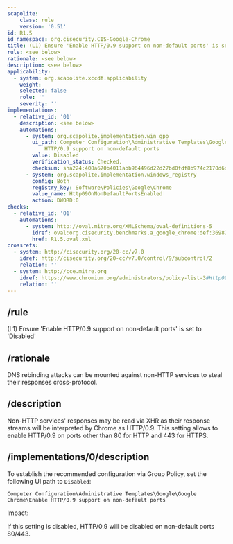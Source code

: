 ```yaml
---
scapolite:
    class: rule
    version: '0.51'
id: R1.5
id_namespace: org.cisecurity.CIS-Google-Chrome
title: (L1) Ensure 'Enable HTTP/0.9 support on non-default ports' is set to 'Disabled'
rule: <see below>
rationale: <see below>
description: <see below>
applicability:
  - system: org.scapolite.xccdf.applicability
    weight:
    selected: false
    role: ''
    severity: ''
implementations:
  - relative_id: '01'
    description: <see below>
    automations:
      - system: org.scapolite.implementation.win_gpo
        ui_path: Computer Configuration\Administrative Templates\Google\Google Chrome\Enable
            HTTP/0.9 support on non-default ports
        value: Disabled
        verification_status: Checked.
        checksum: sha224:408a670b4011abb964496d22d27bd0fdf8b974c2170d6d16ebaa85b4
      - system: org.scapolite.implementation.windows_registry
        config: Both
        registry_key: Software\Policies\Google\Chrome
        value_name: Http09OnNonDefaultPortsEnabled
        action: DWORD:0
checks:
  - relative_id: '01'
    automations:
      - system: http://oval.mitre.org/XMLSchema/oval-definitions-5
        idref: oval:org.cisecurity.benchmarks.a_google_chrome:def:36982000
        href: R1.5.oval.xml
crossrefs:
  - system: http://cisecurity.org/20-cc/v7.0
    idref: http://cisecurity.org/20-cc/v7.0/control/9/subcontrol/2
    relation: ''
  - system: http://cce.mitre.org
    idref: https://www.chromium.org/administrators/policy-list-3#Http09OnNonDefaultPortsEnabled
    relation: ''
---
```



## /rule

(L1) Ensure 'Enable HTTP/0.9 support on non-default ports' is set to
'Disabled'

## /rationale

DNS rebinding attacks can be mounted against non-HTTP services to steal
their responses cross-protocol.

## /description

Non-HTTP services' responses may be read via XHR as their response
streams will be interpreted by Chrome as HTTP/0.9. This setting allows
to enable HTTP/0.9 on ports other than 80 for HTTP and 443 for HTTPS.

## /implementations/0/description

To establish the recommended configuration via Group Policy, set the
following UI path to `Disabled`:

`Computer Configuration\Administrative Templates\Google\Google Chrome\Enable HTTP/0.9 support on non-default ports`

Impact:

If this setting is disabled, HTTP/0.9 will be disabled on non-default
ports 80/443.
